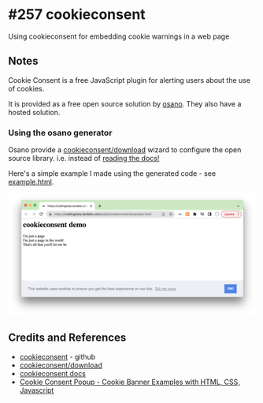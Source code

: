 # #257 cookieconsent

Using cookieconsent for embedding cookie warnings in a web page

## Notes

Cookie Consent is a free JavaScript plugin for alerting users about the use of cookies.

It is provided as a free open source solution by [osano](https://www.osano.com/cookieconsent/documentation/about-cookie-consent/).
They also have a hosted solution.

### Using the osano generator

Osano provide a [cookieconsent/download](https://www.osano.com/cookieconsent/download/)
wizard to configure the open source library.
i.e. instead of [reading the docs!](https://www.osano.com/cookieconsent/documentation/javascript-api/)

Here's a simple example I made using the generated code - see [example.html](./example.html).

![example](./assets/example.png?raw=true)

## Credits and References

* [cookieconsent](https://github.com/osano/cookieconsent) - github
* [cookieconsent/download](https://www.osano.com/cookieconsent/download/)
* [cookieconsent docs](https://www.osano.com/cookieconsent/documentation/javascript-api/)
* [Cookie Consent Popup - Cookie Banner Examples with HTML, CSS, Javascript](https://monsterlessons-academy.com/posts/cookie-consent-popup-cookie-banner-examples-with-html-css-javascript)
